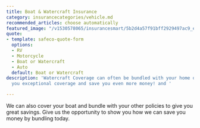 ```yaml
---
title: Boat & Watercraft Insurance
category: insurancecategories/vehicle.md
recommended_articles: choose automatically
featured_image: "/v1530578065/insurancesmart/5b2d4a57f91bff2929497ac9_eric-ward-346232-unsplash%20%281%29.jpg"
quote:
- template: safeco-quote-form
  options:
  - RV
  - Motorcycle
  - Boat or Watercraft
  - Auto
  default: Boat or Watercraft
description: 'Watercraft Coverage can often be bundled with your home or auto to give
  you exceptional coverage and save you even more money! and '

---
```

We can also cover your boat and bundle with your other policies to  give you great savings.   Give us the opportunity to show you how we can save you money by bundling today.